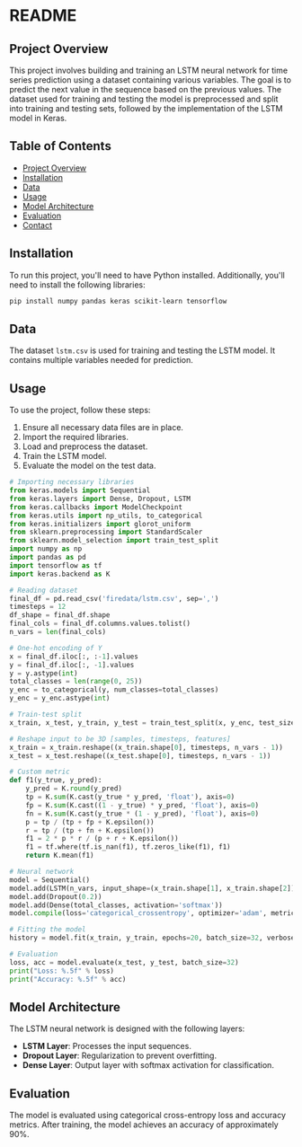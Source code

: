 # README

## Project Overview
This project involves building and training an LSTM neural network for time series prediction using a dataset containing various variables. The goal is to predict the next value in the sequence based on the previous values. The dataset used for training and testing the model is preprocessed and split into training and testing sets, followed by the implementation of the LSTM model in Keras.

## Table of Contents
- [Project Overview](#project-overview)
- [Installation](#installation)
- [Data](#data)
- [Usage](#usage)
- [Model Architecture](#model-architecture)
- [Evaluation](#evaluation)
- [Contact](#contact)

## Installation
To run this project, you'll need to have Python installed. Additionally, you'll need to install the following libraries:

```bash
pip install numpy pandas keras scikit-learn tensorflow
```

## Data
The dataset `lstm.csv` is used for training and testing the LSTM model. It contains multiple variables needed for prediction.

## Usage
To use the project, follow these steps:

1. Ensure all necessary data files are in place.
2. Import the required libraries.
3. Load and preprocess the dataset.
4. Train the LSTM model.
5. Evaluate the model on the test data.

```python
# Importing necessary libraries
from keras.models import Sequential
from keras.layers import Dense, Dropout, LSTM
from keras.callbacks import ModelCheckpoint
from keras.utils import np_utils, to_categorical
from keras.initializers import glorot_uniform
from sklearn.preprocessing import StandardScaler
from sklearn.model_selection import train_test_split
import numpy as np
import pandas as pd
import tensorflow as tf
import keras.backend as K

# Reading dataset
final_df = pd.read_csv('firedata/lstm.csv', sep=',')
timesteps = 12
df_shape = final_df.shape
final_cols = final_df.columns.values.tolist()
n_vars = len(final_cols)

# One-hot encoding of Y
x = final_df.iloc[:, :-1].values
y = final_df.iloc[:, -1].values
y = y.astype(int)
total_classes = len(range(0, 25))
y_enc = to_categorical(y, num_classes=total_classes)
y_enc = y_enc.astype(int)

# Train-test split
x_train, x_test, y_train, y_test = train_test_split(x, y_enc, test_size=0.2, random_state=0)

# Reshape input to be 3D [samples, timesteps, features]
x_train = x_train.reshape((x_train.shape[0], timesteps, n_vars - 1))
x_test = x_test.reshape((x_test.shape[0], timesteps, n_vars - 1))

# Custom metric
def f1(y_true, y_pred):
    y_pred = K.round(y_pred)
    tp = K.sum(K.cast(y_true * y_pred, 'float'), axis=0)
    fp = K.sum(K.cast((1 - y_true) * y_pred, 'float'), axis=0)
    fn = K.sum(K.cast(y_true * (1 - y_pred), 'float'), axis=0)
    p = tp / (tp + fp + K.epsilon())
    r = tp / (tp + fn + K.epsilon())
    f1 = 2 * p * r / (p + r + K.epsilon())
    f1 = tf.where(tf.is_nan(f1), tf.zeros_like(f1), f1)
    return K.mean(f1)

# Neural network
model = Sequential()
model.add(LSTM(n_vars, input_shape=(x_train.shape[1], x_train.shape[2]), kernel_initializer='glorot_uniform'))
model.add(Dropout(0.2))
model.add(Dense(total_classes, activation='softmax'))
model.compile(loss='categorical_crossentropy', optimizer='adam', metrics=['categorical_accuracy'])

# Fitting the model
history = model.fit(x_train, y_train, epochs=20, batch_size=32, verbose=1, shuffle=True)

# Evaluation
loss, acc = model.evaluate(x_test, y_test, batch_size=32)
print("Loss: %.5f" % loss)
print("Accuracy: %.5f" % acc)
```

## Model Architecture
The LSTM neural network is designed with the following layers:
- **LSTM Layer**: Processes the input sequences.
- **Dropout Layer**: Regularization to prevent overfitting.
- **Dense Layer**: Output layer with softmax activation for classification.

## Evaluation
The model is evaluated using categorical cross-entropy loss and accuracy metrics. After training, the model achieves an accuracy of approximately 90%.
